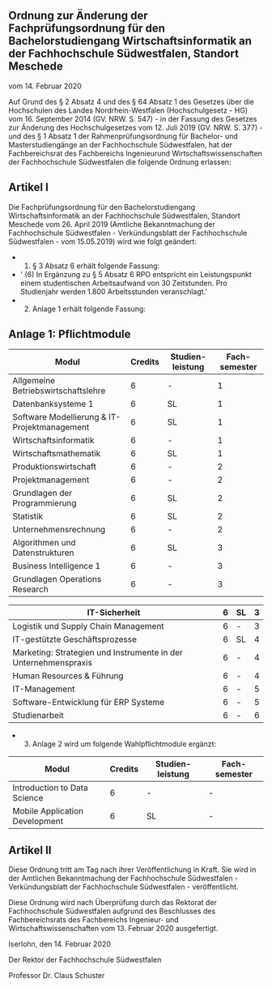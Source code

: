 ## Ordnung zur Änderung der Fachprüfungsordnung für den Bachelorstudiengang Wirtschaftsinformatik an der Fachhochschule Südwestfalen, Standort Meschede

vom 14. Februar 2020

Auf Grund des § 2 Absatz 4 und des § 64 Absatz 1 des Gesetzes über die Hochschulen des Landes Nordrhein-Westfalen  (Hochschulgesetz  -  HG)  vom  16.  September  2014  (GV.  NRW.  S.  547)  -  in  der Fassung des Gesetzes zur Änderung des Hochschulgesetzes vom 12. Juli 2019 (GV. NRW. S. 377) -  und des  § 1 Absatz  1 der Rahmenprüfungsordnung  für  Bachelor-  und  Masterstudiengänge  an  der Fachhochschule Südwestfalen, hat der Fachbereichsrat des Fachbereichs Ingenieurund Wirtschaftswissenschaften der Fachhochschule Südwestfalen die folgende Ordnung erlassen:

## Artikel I

Die  Fachprüfungsordnung  für  den  Bachelorstudiengang  Wirtschaftsinformatik  an  der  Fachhochschule Südwestfalen, Standort Meschede vom 26. April 2019 (Amtliche Bekanntmachung der Fachhochschule Südwestfalen - Verkündungsblatt der Fachhochschule Südwestfalen - vom 15.05.2019) wird wie folgt geändert:

- 1. § 3 Absatz 6 erhält folgende Fassung:
- ' (6) In  Ergänzung  zu  §  5  Absatz  6  RPO  entspricht  ein  Leistungspunkt  einem  studentischen Arbeitsaufwand von 30 Zeitstunden. Pro Studienjahr werden 1.800 Arbeitsstunden veranschlagt.'
- 2. Anlage 1 erhält folgende Fassung:

## Anlage 1: Pflichtmodule

| Modul                                        |   Credits | Studien- leistung   |   Fach-  semester |
|----------------------------------------------|-----------|---------------------|-------------------|
| Allgemeine Betriebswirtschaftslehre          |         6 | -                   |                 1 |
| Datenbanksysteme 1                           |         6 | SL                  |                 1 |
| Software Modellierung &amp; IT-Projektmanagement |         6 | SL                  |                 1 |
| Wirtschaftsinformatik                        |         6 | -                   |                 1 |
| Wirtschaftsmathematik                        |         6 | SL                  |                 1 |
| Produktionswirtschaft                        |         6 | -                   |                 2 |
| Projektmanagement                            |         6 | -                   |                 2 |
| Grundlagen der Programmierung                |         6 | SL                  |                 2 |
| Statistik                                    |         6 | SL                  |                 2 |
| Unternehmensrechnung                         |         6 | -                   |                 2 |
| Algorithmen und Datenstrukturen              |         6 | SL                  |                 3 |
| Business Intelligence 1                      |         6 | -                   |                 3 |
| Grundlagen Operations Research               |         6 | -                   |                 3 |

| IT-Sicherheit                                                    |   6 | SL   |   3 |
|------------------------------------------------------------------|-----|------|-----|
| Logistik und Supply Chain Management                             |   6 | -    |   3 |
| IT-gestützte Geschäftsprozesse                                   |   6 | SL   |   4 |
| Marketing: Strategien und Instrumente in der  Unternehmenspraxis |   6 | -    |   4 |
| Human Resources &amp; Führung                                        |   6 | -    |   4 |
| IT-Management                                                    |   6 | -    |   5 |
| Software-Entwicklung für ERP Systeme                             |   6 | -    |   5 |
| Studienarbeit                                                    |   6 | -    |   6 |

- 3. Anlage 2 wird um folgende Wahlpflichtmodule ergänzt:

| Modul                          |   Credits | Studien- leistung   | Fach-  semester   |
|--------------------------------|-----------|---------------------|-------------------|
| Introduction to Data Science   |         6 | -                   | -                 |
| Mobile Application Development |         6 | SL                  | -                 |

## Artikel II

Diese Ordnung tritt am Tag nach ihrer Veröffentlichung in Kraft. Sie wird in der Amtlichen Bekanntmachung der Fachhochschule Südwestfalen - Verkündungsblatt der Fachhochschule Südwestfalen - veröffentlicht.

Diese Ordnung wird nach Überprüfung durch das Rektorat der Fachhochschule Südwestfalen aufgrund des Beschlusses des Fachbereichsrats des Fachbereichs Ingenieur- und Wirtschaftswissenschaften vom 13. Februar 2020 ausgefertigt.

Iserlohn, den 14. Februar 2020

Der Rektor der Fachhochschule Südwestfalen

Professor Dr. Claus Schuster